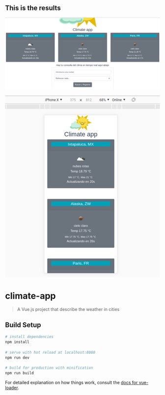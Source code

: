 This is the results
-------------------
![Ejemplo de Interfaz con desktop](example-ui/desktop.png)

![Ejemplo de Interfaz con mobile](example-ui/mobile.png)

# climate-app

> A Vue.js project that describe the weather in cities

## Build Setup

``` bash
# install dependencies
npm install

# serve with hot reload at localhost:8080
npm run dev

# build for production with minification
npm run build
```

For detailed explanation on how things work, consult the [docs for vue-loader](http://vuejs.github.io/vue-loader).